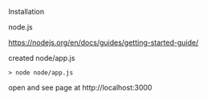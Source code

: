 Installation

node.js


https://nodejs.org/en/docs/guides/getting-started-guide/

created node/app.js

    > node node/app.js

open and see page at
http://localhost:3000
